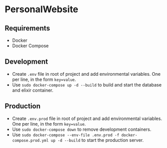 # PersonalWebsite

## Requirements
* Docker
* Docker Compose

## Development

* Create `.env` file in root of project and add environmental variables. One per line, in the form `key=value`.
* Use `sudo docker-compose up -d --build` to build and start the database and elixir container.

## Production
* Create `.env.prod` file in root of project and add environmental variables. One per line, in the form `key=value`.
* Use `sudo docker-compose down` to remove development containers.
* Use `sudo docker-compose --env-file .env.prod -f docker-compose.prod.yml up -d --build` to start the production server.
